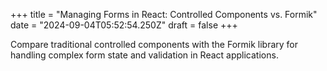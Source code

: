 +++
title = "Managing Forms in React: Controlled Components vs. Formik"
date = "2024-09-04T05:52:54.250Z"
draft = false
+++

  Compare traditional controlled components with the Formik library for handling complex form state and validation in React applications.
        